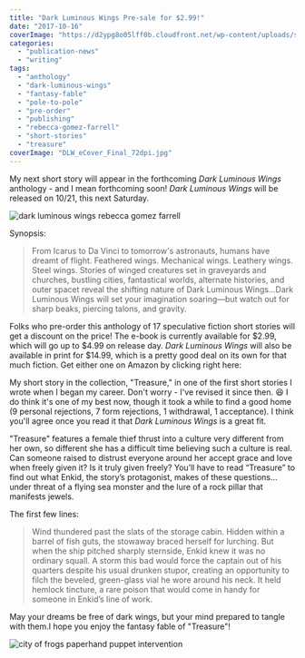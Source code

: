 ```yaml
---
title: "Dark Luminous Wings Pre-sale for $2.99!"
date: "2017-10-16"
coverImage: "https://d2ypg8o05lff0b.cloudfront.net/wp-content/uploads/sites/3/2017/07/dark-luminous-wings-332x500.jpg"
categories:
  - "publication-news"
  - "writing"
tags:
  - "anthology"
  - "dark-luminous-wings"
  - "fantasy-fable"
  - "pole-to-pole"
  - "pre-order"
  - "publishing"
  - "rebecca-gomez-farrell"
  - "short-stories"
  - "treasure"
coverImage: "DLW_eCover_Final_72dpi.jpg"
---
```


My next short story will appear in the forthcoming _Dark Luminous Wings_ anthology - and I mean forthcoming soon! _Dark Luminous Wings_ will be released on 10/21, this next Saturday.

![dark luminous wings rebecca gomez farrell](https://d2ypg8o05lff0b.cloudfront.net/wp-content/uploads/sites/3/2017/10/DLW_eCover_Final_72dpi-333x500.jpg)

Synopsis:

> From Icarus to Da Vinci to tomorrow's astronauts, humans have dreamt of flight. Feathered wings. Mechanical wings. Leathery wings. Steel wings. Stories of winged creatures set in graveyards and churches, bustling cities, fantastical worlds, alternate histories, and outer spacet reveal the shifting nature of Dark Luminous Wings...Dark Luminous Wings will set your imagination soaring—but watch out for sharp beaks, piercing talons, and gravity.

Folks who pre-order this anthology of 17 speculative fiction short stories will get a discount on the price! The e-book is currently available for $2.99, which will go up to $4.99 on release day. _Dark Luminous Wings_ will also be available in print for $14.99, which is a pretty good deal on its own for that much fiction. Get either one on Amazon by clicking right here:

My short story in the collection, "Treasure," in one of the first short stories I wrote when I began my career. Don't worry - I've revised it since then. 😆 I do think it's one of my best now, though it took a while to find a good home (9 personal rejections, 7 form rejections, 1 withdrawal, 1 acceptance). I think you'll agree once you read it that _Dark Luminous Wings_ is a great fit.

"Treasure" features a female thief thrust into a culture very different from her own, so different she has a difficult time believing such a culture is real. Can someone raised to distrust everyone around her accept grace and love when freely given it? Is it truly given freely? You’ll have to read “Treasure” to find out what Enkid, the story’s protagonist, makes of these questions…under threat of a flying sea monster and the lure of a rock pillar that manifests jewels.

The first few lines:

> Wind thundered past the slats of the storage cabin. Hidden within a barrel of fish guts, the stowaway braced herself for lurching. But when the ship pitched sharply sternside, Enkid knew it was no ordinary squall. A storm this bad would force the captain out of his quarters despite his usual drunken stupor, creating an opportunity to filch the beveled, green-glass vial he wore around his neck. It held hemlock tincture, a rare poison that would come in handy for someone in Enkid’s line of work.

May your dreams be free of dark wings, but your mind prepared to tangle with them.I hope you enjoy the fantasy fable of "Treasure"!

![city of frogs paperhand puppet intervention](https://d2ypg8o05lff0b.cloudfront.net/wp-content/uploads/sites/3/2017/10/cityoffrogs29-500x333.jpg)
